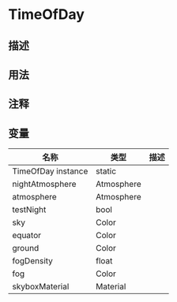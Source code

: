 # TimeOfDay
## 描述

## 用法

## 注释

## 变量
| 名称 | 类型 | 描述 |
| ----------- | ----------- | ----------- |
| TimeOfDay instance | static |  |  
| nightAtmosphere | Atmosphere |  |  
| atmosphere | Atmosphere |  |  
| testNight  | bool |  |  
| sky | Color |  |  
| equator | Color |  |  
| ground | Color |  |  
| fogDensity | float |  |  
| fog | Color |  |  
| skyboxMaterial | Material |  |  
